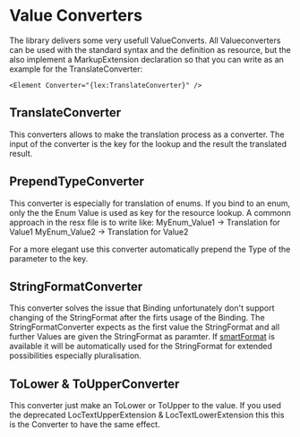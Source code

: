 # Value Converters

The library delivers some very usefull ValueConverts. All Valueconverters can be used with the standard syntax and the definition as resource, but the also implement a MarkupExtension declaration so that you can write as an example for the TranslateConverter:

```xaml
<Element Converter="{lex:TranslateConverter}" />
```

## TranslateConverter

This converters allows to make the translation process as a converter. The input of the converter is the key for the lookup and the result the translated result.

## PrependTypeConverter

This converter is especially for translation of enums. If you bind to an enum, only the
the Enum Value is used as key for the resource lookup. A commonn approach in the resx
file is to write like:
    MyEnum_Value1 -> Translation for Value1
    MyEnum_Value2 -> Translation for Value2

For a more elegant use this converter automatically prepend the Type of the parameter
to the key.

## StringFormatConverter

This converter solves the issue that Binding unfortunately don't support changing of the StringFormat after the firts usage of the Binding.
The StringFormatConverter expects as the first value the StringFormat and all further Values are given the StringFormat as paramter.
If [smartFormat](https://github.com/axuno/SmartFormat) is available it will be automatically used for the StringFormat for extended possibilities especially pluralisation.

## ToLower & ToUpperConverter

This converter just make an ToLower or ToUpper to the value. If you used the deprecated LocTextUpperExtension & LocTextLowerExtension this
this is the Converter to have the same effect.